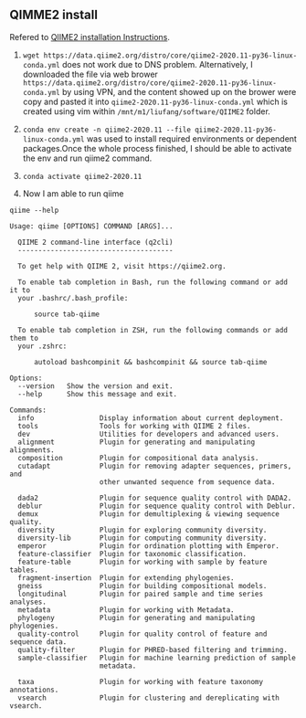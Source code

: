 ## QIMME2 install

Refered to [QIIME2 installation Instructions](https://docs.qiime2.org/2020.11/install/native/#miniconda).

1. ``wget https://data.qiime2.org/distro/core/qiime2-2020.11-py36-linux-conda.yml`` does not work due to DNS problem. Alternatively, I downloaded the file via web brower ``https://data.qiime2.org/distro/core/qiime2-2020.11-py36-linux-conda.yml`` by using VPN, and the content showed up on the brower were copy and pasted it into ``qiime2-2020.11-py36-linux-conda.yml`` which is created using vim within ``/mnt/m1/liufang/software/QIIME2`` folder.

2. ``conda env create -n qiime2-2020.11 --file qiime2-2020.11-py36-linux-conda.yml`` was used to install required environments or dependent packages.Once the whole process finished, I should be able to activate the env and run qiime2 command.

3. ``conda activate qiime2-2020.11``
4. Now I am able to run qiime 
```
qiime --help

Usage: qiime [OPTIONS] COMMAND [ARGS]...

  QIIME 2 command-line interface (q2cli)
  --------------------------------------

  To get help with QIIME 2, visit https://qiime2.org.

  To enable tab completion in Bash, run the following command or add it to
  your .bashrc/.bash_profile:

      source tab-qiime

  To enable tab completion in ZSH, run the following commands or add them to
  your .zshrc:

      autoload bashcompinit && bashcompinit && source tab-qiime

Options:
  --version   Show the version and exit.
  --help      Show this message and exit.

Commands:
  info                Display information about current deployment.
  tools               Tools for working with QIIME 2 files.
  dev                 Utilities for developers and advanced users.
  alignment           Plugin for generating and manipulating alignments.
  composition         Plugin for compositional data analysis.
  cutadapt            Plugin for removing adapter sequences, primers, and
                      other unwanted sequence from sequence data.

  dada2               Plugin for sequence quality control with DADA2.
  deblur              Plugin for sequence quality control with Deblur.
  demux               Plugin for demultiplexing & viewing sequence quality.
  diversity           Plugin for exploring community diversity.
  diversity-lib       Plugin for computing community diversity.
  emperor             Plugin for ordination plotting with Emperor.
  feature-classifier  Plugin for taxonomic classification.
  feature-table       Plugin for working with sample by feature tables.
  fragment-insertion  Plugin for extending phylogenies.
  gneiss              Plugin for building compositional models.
  longitudinal        Plugin for paired sample and time series analyses.
  metadata            Plugin for working with Metadata.
  phylogeny           Plugin for generating and manipulating phylogenies.
  quality-control     Plugin for quality control of feature and sequence data.
  quality-filter      Plugin for PHRED-based filtering and trimming.
  sample-classifier   Plugin for machine learning prediction of sample
                      metadata.

  taxa                Plugin for working with feature taxonomy annotations.
  vsearch             Plugin for clustering and dereplicating with vsearch.
```

